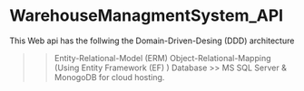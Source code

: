 # WarehouseManagmentSystem_API

This Web api has the follwing the Domain-Driven-Desing (DDD) architecture

>> Entity-Relational-Model (ERM) 
>> Object-Relational-Mapping (Using Entity Framework (EF) )
>> Database >> MS SQL Server & MonogoDB for cloud hosting.
